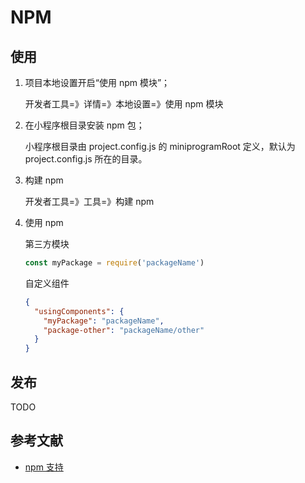 # NPM

## 使用

1. 项目本地设置开启“使用 npm 模块”；

    开发者工具=》详情=》本地设置=》使用 npm 模块

2. 在小程序根目录安装 npm 包；

    小程序根目录由 project.config.js 的 miniprogramRoot 定义，默认为 project.config.js 所在的目录。

3. 构建 npm

    开发者工具=》工具=》构建 npm

4. 使用 npm

    第三方模块

    ```js
    const myPackage = require('packageName')
    ```

    自定义组件

    ```json
    {
      "usingComponents": {
        "myPackage": "packageName",
        "package-other": "packageName/other"
      }
    }
    ```

## 发布

TODO

## 参考文献

- [npm 支持](https://developers.weixin.qq.com/miniprogram/dev/devtools/npm.html)
